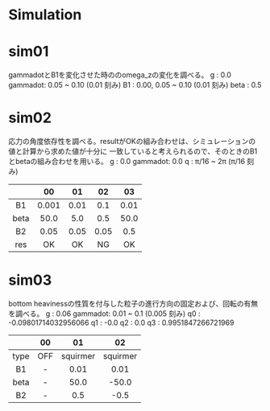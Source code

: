 # Simulation

# sim01
gammadotとB1を変化させた時ののomega_zの変化を調べる。
g       : 0.0
gammadot: 0.05 ~ 0.10 (0.01 刻み)
B1      : 0.00, 0.05 ~ 0.10 (0.01 刻み)
beta    : 0.5

# sim02
応力の角度依存性を調べる。resultがOKの組み合わせは、シミュレーションの値と計算から求めた値が十分に
一致していると考えられるので、そのときのB1とbetaの組み合わせを用いる。
g       : 0.0
gammadot: 0.0
q       : π/16 ~ 2π (π/16 刻み)

|    |00   |01  |02  |03  |
|:-: |:-:  |:-: |:-: |:-: |
|B1  |0.001|0.01|0.1 |0.01|
|beta|50.0 |5.0 |0.5 |50.0|
|B2  |0.05 |0.05|0.05|0.5 |
|res |OK   |OK  |NG  |OK  |

# sim03
bottom heavinessの性質を付与した粒子の進行方向の固定および、回転の有無を調べる。
g       : 0.06
gammadot: 0.01 ~ 0.1 (0.005 刻み)
q0      : -0.09801714032956066
q1      : -0.0
q2      : 0.0
q3      : 0.9951847266721969

|    |00   |01      |02      |
|:-: |:-:  |:-:     |:-:     |
|type|OFF  |squirmer|squirmer|
|B1  |-    |0.01    |0.01    |
|beta|-    |50.0    |-50.0   |
|B2  |-    |0.5     |-0.5    |
